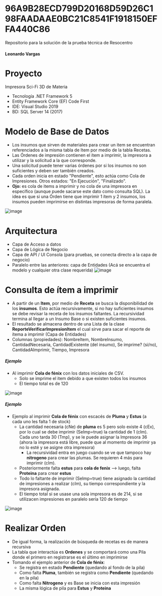 # 96A9B28ECD799D20168D59D26C198FAADAAE0BC21C8541F1918150EFFA440C86
Repositorio para la solución de la prueba técnica de Resocentro
#### Leonardo Vargas

# Proyecto
Impresora Sci-Fi 3D de Materia
- Tecnología .NET Framework 5
- Entity Framework Core (EF) Code First
- IDE: Visual Studio 2019
- BD: SQL Server 14 (2017)

# Modelo de Base de Datos
- Los insumos que sirven de materiales para crear un item se encuentran referenciados a la misma tabla de Item por medio de la tabla Recetas.
- Las Órdenes de impresión contienen el ítem a imprimir, la impresora a utilizar y la solicitud a la que corresponde.
- Una solicitud puede tener varias órdenes por si los insumos no son suficientes y deben ser también creados. 
- Cada orden inicia en estado "Pendiente", esto actúa como Cola de Impresiones. Otros estados: "En Ejecución", "Finalizado".
- **Ojo:** es cola de items a imprimir y no cola de una impresora en específico (aunque puede sacarse este dato como consulta SQL). La idea es que si una Órden tiene que imprimir 1 ítem y 2 insumos, los insumos pueden imprimirse en distintas impresoras de forma paralela.

![image](https://user-images.githubusercontent.com/2180309/120215129-5e6fae80-c203-11eb-83d5-ca3070708153.png)

# Arquitectura
- Capa de Acceso a datos
- Capa de Lógica de Negocio
- Capa de API / UI Consola (para pruebas, se conecta directo a la capa de negocio)
- Paralelo entre las anteriores: capa de Entidades (Acá se encuentra el modelo y cualquier otra clase requerida)
![image](https://user-images.githubusercontent.com/2180309/120217838-e6a38300-c206-11eb-848c-6c4fa18300f0.png)


# Consulta de ítem a imprimir
- A partir de un **Item**, por medio de **Receta** se busca la disponibilidad de los **insumos**. Esto actúa recursivamente, si no hay suficientes insumos se debe revisar la receta de los insumos faltantes. La recursividad termina al llegar a un Insumo Base o si existen suficientes insumos.
- El resultado se almacena dentro de una Lista de la clase **ReporteVerificarImpresionItem** el cual sirve para sacar el reporte de ítema a imprimir (Capa de Entidades)
- Columnas (propiedades): NombreItem, NombreInsumo, CantidadNecesaria, CantidadExistente (del insumo), Se imprime? (si/no), CantidadAImprimir, Tiempo, Impresora

##### Ejemplo
- Al imprimir **Cola de fénix** con los datos iniciales de CSV. 
  - Solo se imprime el item debido a que existen todos los insumos
  - El tiempo total es de 120
  
![image](https://user-images.githubusercontent.com/2180309/120219108-b2c95d00-c208-11eb-8740-4bb865b4348a.png)

##### Ejemplo
- Ejemplo al imprimir **Cola de fénix** con escacés de **Pluma** y **Estus** (a cada uno les falta 1 de stock) 
  - La cantidad necesaria (cNe) de **pluma** es 5 pero solo existe 4 (cEx), por lo cual se debe imprimir (SeImp=true) la cantidad de 1 (cIm). Cada uno tarda 30 (Tmp), y se le puede asignar la Impresora 36 (ahora la impresora está libre, puede que al momento de imprimir ya no lo esté y se asigne otra impresora)
    - La recursividad entra en juego cuando se ve que tampoco hay **nitrogeno** para crear las plumas. Se requieren 4 más para imprimir (cIm).
  - Posteriormente falta **estus** para **cola de fenix** --> luego, falta **Proteina** para crear **estus**
  - Todo lo faltante de imprimir (SeImp=true) tiene asignado la cantidad de impresiones a realizar (cIm), su tiempo correspondiente y la impresora asignada.
  - El tiempo total si se usase una sola impresora es de 214, si se utilizacen impresiones en paralelo sería 120 de tiempo

![image](https://user-images.githubusercontent.com/2180309/120240056-aa374d80-c22d-11eb-8048-474b6192c1b7.png)

# Realizar Orden
- De igual forma, la realización de búsqueda de recetas es de manera recursiva
- La tabla que interactúa es **Ordenes** y se comportará como una Pila donde el primero en registrarse es el último en imprimirse
- Tomando el ejemplo anterior de **Cola de fénix**:
  - Se registra en estado **Pendiente** (quedando al fondo de la pila)
  - Como falta **Pluma**, también se registra como **Pendiente** (quedando en la pila)
  - Como falta **Nitrogeno** y es Base se inicia con esta impresión
  - La misma lógica de pila para **Estus** y **Proteina**
